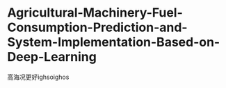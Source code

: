 # Agricultural-Machinery-Fuel-Consumption-Prediction-and-System-Implementation-Based-on-Deep-Learning


高海况更好ighsoighos